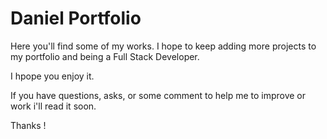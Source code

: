 # Daniel Portfolio

Here you'll find some of my works. I hope to keep adding more projects to my portfolio and being a Full Stack Developer.

I hpope you enjoy it.

If you have questions, asks, or some comment to help me to improve or work i'll read it soon.

Thanks !